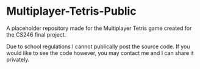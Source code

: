 # Multiplayer-Tetris-Public
A placeholder repository made for the Multiplayer Tetris game created for the CS246 final project.

Due to school regulations I cannot publically post the source code. If you would like to see the code however, you may 
contact me and I can share it privately. 
